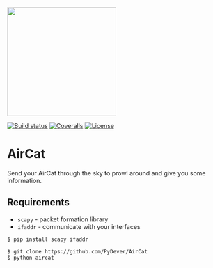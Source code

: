 
<img src="https://github.com/PyDever/AirCat/blob/master/img/3c%20(1).png" width="250">

 [![Build status](https://ci.appveyor.com/api/projects/status/pjxh5g91jpbh7t84?svg=true)](https://ci.appveyor.com/project/tygerbytes/resourcefitness) 
[![Coveralls](https://coveralls.io/repos/github/tygerbytes/ResourceFitness/badge.svg?branch=master)](https://coveralls.io/github/tygerbytes/ResourceFitness?branch=master) 
[![License](https://img.shields.io/badge/License-BSD%202--Clause-orange.svg)](https://opensource.org/licenses/BSD-2-Clause)
<br>


# AirCat
Send your AirCat through the sky to prowl around 
and give you some information. 

## Requirements
* `scapy` - packet formation library
* `ifaddr` - communicate with your interfaces

```shell
$ pip install scapy ifaddr
```

```shell
$ git clone https://github.com/PyDever/AirCat
$ python aircat
```
